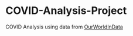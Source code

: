 # COVID-Analysis-Project
COVID Analysis using data from [OurWorldInData](https://ourworldindata.org/covid-deaths)

